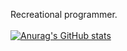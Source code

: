 Recreational programmer. <br /> <br />
[![Anurag's GitHub stats](https://github-readme-stats.vercel.app/api?username=eagleongithub&theme=dark)](https://github.com/anuraghazra/github-readme-stats)
